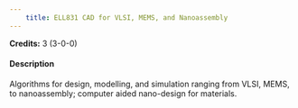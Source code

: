 ```yaml
---
    title: ELL831 CAD for VLSI, MEMS, and Nanoassembly
---
```

**Credits:** 3 (3-0-0)



#### Description 
Algorithms for design, modelling, and simulation ranging from VLSI, MEMS, to nanoassembly; computer aided nano-design for materials.